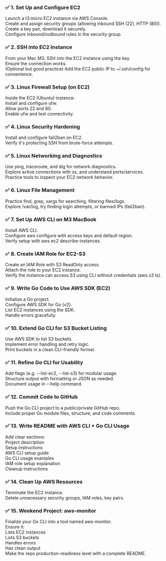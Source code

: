 ### ✅ 1. Set Up and Configure EC2  
Launch a t3.micro EC2 instance via AWS Console.  
Create and assign security groups (allowing inbound SSH (22), HTTP (80)).  
Create a key pair, download it securely.  
Configure inbound/outbound rules in the security group.  

### ✅ 2. SSH into EC2 Instance  
From your Mac M3, SSH into the EC2 instance using the key.  
Ensure the connection works.  
(Optional but good practice) Add the EC2 public IP to ~/.ssh/config for convenience.  

### ✅ 3. Linux Firewall Setup (on EC2)  
Inside the EC2 (Ubuntu) instance:  
Install and configure ufw.  
Allow ports 22 and 80.  
Enable ufw and test connectivity.  

### ✅ 4. Linux Security Hardening  
Install and configure fail2ban on EC2.  
Verify it's protecting SSH from brute-force attempts.  

### ✅ 5. Linux Networking and Diagnostics  
Use ping, traceroute, and dig for network diagnostics.  
Explore active connections with ss, and understand ports/services.  
Practice tools to inspect your EC2 network behavior.  

### ✅ 6. Linux File Management  
Practice find, grep, xargs for searching, filtering files/logs.  
Explore /var/log, try finding login attempts, or banned IPs (fail2ban).  

### ✅ 7. Set Up AWS CLI on M3 MacBook  
Install AWS CLI.  
Configure aws configure with access keys and default region.  
Verify setup with aws ec2 describe-instances.  

### ✅ 8. Create IAM Role for EC2-S3  
Create an IAM Role with S3 ReadOnly access.  
Attach the role to your EC2 instance.  
Verify the instance can access S3 using CLI without credentials (aws s3 ls).  

### ✅ 9. Write Go Code to Use AWS SDK (EC2)  
Initialize a Go project.  
Configure AWS SDK for Go (v2).  
List EC2 instances using the SDK.  
Handle errors gracefully.  

### ✅ 10. Extend Go CLI for S3 Bucket Listing  
Use AWS SDK to list S3 buckets.  
Implement error handling and retry logic.  
Print buckets in a clean CLI-friendly format.  

### ✅ 11. Refine Go CLI for Usability  
Add flags (e.g. --list-ec2, --list-s3) for modular usage.  
Structure output with formatting or JSON as needed.  
Document usage in --help command.  

### ✅ 12. Commit Code to GitHub  
Push the Go CLI project to a public/private GitHub repo.  
Include proper Go module files, structure, and code comments.  

### ✅ 13. Write README with AWS CLI + Go CLI Usage  
Add clear sections:  
Project description  
Setup instructions  
AWS CLI setup guide  
Go CLI usage examples  
IAM role setup explanation  
Cleanup instructions  

### ✅ 14. Clean Up AWS Resources  
Terminate the EC2 instance.  
Delete unnecessary security groups, IAM roles, key pairs.  

### ✅ 15. Weekend Project: aws-monitor  
Finalize your Go CLI into a tool named aws-monitor.  
Ensure it:  
Lists EC2 instances  
Lists S3 buckets  
Handles errors  
Has clean output  
Make the repo production-readiness level with a complete README.  
```
